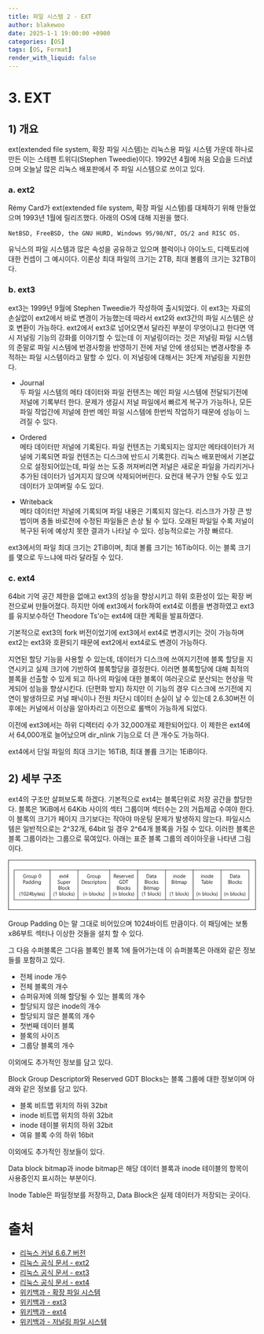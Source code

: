 ```yaml
---
title: 파일 시스템 2 - EXT
author: blakewoo
date: 2025-1-1 19:00:00 +0900
categories: [OS]
tags: [OS, Format]
render_with_liquid: false
---
```


# 3. EXT

## 1) 개요
ext(extended file system, 확장 파일 시스템)는 리눅스용 파일 시스템 가운데 하나로 만든 이는 스테펜 트위디(Stephen Tweedie)이다.
1992년 4월에 처음 모습을 드러냈으며 오늘날 많은 리눅스 배포판에서 주 파일 시스템으로 쓰이고 있다.

### a. ext2
Rémy Card가 ext(extended file system, 확장 파일 시스템)를 대체하기 위해 만들었으며 1993년 1월에 릴리즈했다.
아래의 OS에 대해 지원을 했다.
```
NetBSD, FreeBSD, the GNU HURD, Windows 95/98/NT, OS/2 and RISC OS.
```

유닉스의 파일 시스템과 많은 속성을 공유하고 있으며 블럭이나 아이노드, 디렉토리에 대한 컨셉이 그 예시이다.
이론상 최대 파일의 크기는 2TB, 최대 볼륨의 크기는 32TB이다.

### b. ext3
ext3는 1999년 9월에 Stephen Tweedie가 작성하여 출시되었다.
이 ext3는 자료의 손실없이 ext2에서 바로 변경이 가능했는데 따라서 ext2와 ext3간의
파일 시스템은 상호 변환이 가능하다.
ext2에서 ext3로 넘어오면서 달라진 부분이 무엇이냐고 한다면 역시 저널링 기능의 강화를 이야기할 수 있는데
이 저널링이라는 것은 저널링 파일 시스템의 준말로 파일 시스템에 번경사항을 반영하기 전에 저널 안에 생성되는 변경사항을 추적하는 파일 시스템이라고
말할 수 있다. 이 저널링에 대해서는 3단계 저널링을 지원한다.

- Journal   
  두 파일 시스템의 메타 데이터와 파일 컨텐츠는 메인 파일 시스템에 전달되기전에 저널에 기록부터 한다.
  문제가 생길시 저널 파일에서 빠르게 복구가 가능하나, 모든 파일 작업간에 저널에 한번 메인 파일 시스템에 한번씩 작업하기 때문에
  성능이 느려질 수 있다.

- Ordered   
  메타 데이터만 저널에 기록된다. 파일 컨텐츠는 기록되지는 않지만 메타데이터가 저널에 기록되면 파일 컨텐츠는 디스크에 반드시 기록한다.
  리눅스 배포판에서 기본값으로 설정되어있는데, 파일 쓰는 도중 꺼져버리면 저널은 새로운 파일을 가리키거나 추가된 데이터가 넘겨지지 않으며
  삭제되어버린다. 요컨대 복구가 안될 수도 있고 데이터가 꼬여버릴 수도 있다.
  
- Writeback   
  메타 데이터만 저널에 기록되며 파일 내용은 기록되지 않는다. 리스크가 가장 큰 방법이며
  충돌 바로전에 수정된 파일들은 손상 될 수 있다. 오래된 파일일 수록 저널이 복구된 뒤에 예상치 못한 결과가 나타날 수 있다.
  성능적으로는 가장 빠르다.

ext3에서의 파일 최대 크기는 2TiB이며, 최대 볼륨 크기는 16Tib이다. 이는 블록 크기를 몇으로 두느냐에 따라 달라질 수 있다.

### c. ext4
64bit 기억 공간 제한을 없애고 ext3의 성능을 향상시키고 하위 호환성이 있는
확장 버전으로써 만들어졌다. 하지만 아예 ext3에서 fork하여 ext4로 이름을 변경하였고
ext3를 유지보수하던 Theodore Ts'o는 ext4에 대한 계획을 발표하였다.

기본적으로 ext3의 fork 버전이었기에 ext3에서 ext4로 변경시키는 것이 가능하며
ext2는 ext3와 호환되기 때문에 ext2에서 ext4로도 변경이 가능하다.

지연된 할당 기능을 사용할 수 있는데, 데이터가 디스크에 쓰여지기전에 블록 할당을 지연시키고
실제 크기에 기반하여 블록할당을 결정한다. 이러면 블록할당에 대해 최적의 블록을 선출할 수 있게 되고
하나의 파일에 대한 블록이 여러곳으로 분산되는 현상을 막게되어 성능을 향상시킨다. (단편화 방지)
하지만 이 기능의 경우 디스크에 쓰기전에 지연이 발생하므로 커널 패닉이나 전원 차단시 데이터 손실이 날 수 있는데
2.6.30버전 이후에는 커널에서 이상을 알아차리고 이전으로 롤백이 가능하게 되었다.

이전에 ext3에서는 하위 디렉터리 수가 32,000개로 제한되어있다. 이 제한은 ext4에서 64,000개로
늘어났으며 dir_nlink 기능으로 더 큰 개수도 가능하다.

ext4에서 단일 파일의 최대 크기는 16TiB, 최대 볼륨 크기는 1EiB이다.

## 2) 세부 구조
ext4의 구조만 살펴보도록 하겠다.
기본적으로 ext4는 블록단위로 저장 공간을 할당한다. 블록은 1KiB에서 64Kib 사이의 섹터 그룹이며
섹터수는 2의 거듭제곱 수여야 한다. 이 블록의 크기가 페이지 크기보다는 작아야 마운팅 문제가 발생하지 않는다.
파일시스템은 일반적으로는 2^32개, 64bit 일 경우 2^64개 블록을 가질 수 있다.
이러한 블록은 블록 그룹이라는 그룹으로 묶여있다.
아래는 표준 블록 그룹의 레이아웃을 나타낸 그림이다.

![img.png](/assets/blog/os/format/ext/img.png)

Group Padding 0는 말 그대로 비어있으며 1024바이트 만큼이다. 이 패딩에는 보통 x86부트 섹터나
이상한 것들을 설치 할 수 있다.

그 다음 수퍼블록은 그다음 블록인 블록 1에 들어가는데 이 슈퍼블록은 아래와 같은 정보들를 포함하고 있다.
- 전체 inode 개수
- 전체 블록의 개수
- 슈퍼유저에 의해 할당될 수 있는 블록의 개수
- 할당되지 않은 inode의 개수
- 할당되지 않은 블록의 개수
- 첫번째 데이터 블록
- 블록의 사이즈
- 그룹당 블록의 개수

이외에도 추가적인 정보를 담고 있다.

Block Group Descriptor와 Reserved GDT Blocks는 블록 그룹에 대한 정보이며
아래와 같은 정보를 담고 있다.
- 블록 비트맵 위치의 하위 32bit
- inode 비트맵 위치의 하위 32bit
- inode 테이블 위치의 하위 32bit
- 여유 블록 수의 하위 16bit

이외에도 추가적인 정보들이 있다.

Data block bitmap과 inode bitmap은 해당 데이터 블록과 inode 테이블의 항목이 사용중인지
표시하는 부분이다.

Inode Table은 파일정보를 저장하고, Data Block은 실제 데이터가 저장되는 곳이다.



# 출처
- [리눅스 커널 6.6.7 버전](https://www.kernel.org/pub/linux/kernel/v6.x/linux-6.6.7.tar.gz)
- [리눅스 공식 문서 - ext2](https://www.kernel.org/doc/Documentation/filesystems/ext2.txt)
- [리눅스 공식 문서 - ext3](https://www.kernel.org/doc/Documentation/filesystems/ext3.txt)
- [리눅스 공식 문서 - ext4](https://www.kernel.org/doc/html/latest/filesystems/ext4/index.html)
- [위키백과 - 확장 파일 시스템](https://ko.wikipedia.org/wiki/%ED%99%95%EC%9E%A5_%ED%8C%8C%EC%9D%BC_%EC%8B%9C%EC%8A%A4%ED%85%9C)
- [위키백과 - ext3](https://ko.wikipedia.org/wiki/Ext3)
- [위키백과 - ext4](https://ko.wikipedia.org/wiki/Ext4)
- [위키백과 - 저널링 파일 시스템](https://ko.wikipedia.org/wiki/%EC%A0%80%EB%84%90%EB%A7%81_%ED%8C%8C%EC%9D%BC_%EC%8B%9C%EC%8A%A4%ED%85%9C)
